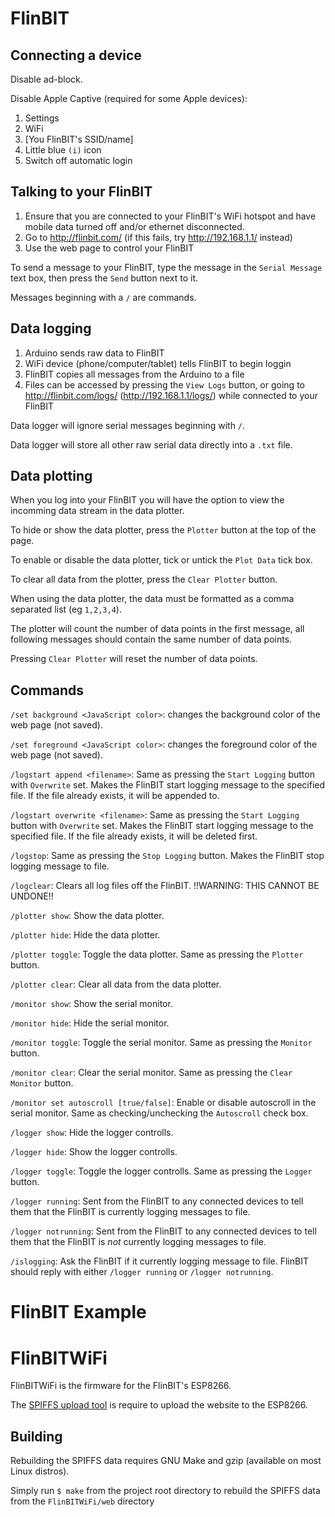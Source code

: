 # FlinBIT

## Connecting a device

Disable ad-block.

Disable Apple Captive (required for some Apple devices):

1. Settings
2. WiFi
3. [You FlinBIT's SSID/name]
4. Little blue `(i)` icon
5. Switch off automatic login

## Talking to your FlinBIT

1. Ensure that you are connected to your FlinBIT's WiFi hotspot and have mobile data turned off and/or ethernet disconnected.
2. Go to http://flinbit.com/ (if this fails, try http://192.168.1.1/ instead)
3. Use the web page to control your FlinBIT

To send a message to your FlinBIT, type the message in the `Serial Message` text box, then press the `Send` button next to it.

Messages beginning with a `/` are commands.

## Data logging

1. Arduino sends raw data to FlinBIT
2. WiFi device (phone/computer/tablet) tells FlinBIT to begin loggin
3. FlinBIT copies all messages from the Arduino to a file
4. Files can be accessed by pressing the `View Logs` button, or going to http://flinbit.com/logs/ (http://192.168.1.1/logs/) while connected to your FlinBIT

Data logger will ignore serial messages beginning with `/`.

Data logger will store all other raw serial data directly into a `.txt` file.

## Data plotting

When you log into your FlinBIT you will have the option to view the incomming data stream in the data plotter.

To hide or show the data plotter, press the `Plotter` button at the top of the page.

To enable or disable the data plotter, tick or untick the `Plot Data` tick box.

To clear all data from the plotter, press the `Clear Plotter` button.

When using the data plotter, the data must be formatted as a comma separated list (eg `1,2,3,4`).

The plotter will count the number of data points in the first message,
all following messages should contain the same number of data points.

Pressing `Clear Plotter` will reset the number of data points.

## Commands

`/set background <JavaScript color>`: changes the background color of the web page (not saved).

`/set foreground <JavaScript color>`: changes the foreground color of the web page (not saved).

`/logstart append <filename>`: Same as pressing the `Start Logging` button with `Overwrite` set. Makes the FlinBIT start logging message to the specified file. If the file already exists, it will be appended to.

`/logstart overwrite <filename>`: Same as pressing the `Start Logging` button with `Overwrite` set. Makes the FlinBIT start logging message to the specified file. If the file already exists, it will be deleted first.

`/logstop`: Same as pressing the `Stop Logging` button. Makes the FlinBIT stop logging message to file.

`/logclear`: Clears all log files off the FlinBIT. !!WARNING: THIS CANNOT BE UNDONE!!

`/plotter show`: Show the data plotter.

`/plotter hide`: Hide the data plotter.

`/plotter toggle`: Toggle the data plotter. Same as pressing the `Plotter` button.

`/plotter clear`: Clear all data from the data plotter.

`/monitor show`: Show the serial monitor.

`/monitor hide`: Hide the serial monitor.

`/monitor toggle`: Toggle the serial monitor. Same as pressing the `Monitor` button.

`/monitor clear`: Clear the serial monitor. Same as pressing the `Clear Monitor` button.

`/monitor set autoscroll [true/false]`: Enable or disable autoscroll in the serial monitor. Same as checking/unchecking the `Autoscroll` check box.

`/logger show`: Hide the logger controlls.

`/logger hide`: Show the logger controlls.

`/logger toggle`: Toggle the logger controlls. Same as pressing the `Logger` button.

`/logger running`: Sent from the FlinBIT to any connected devices to tell them that the FlinBIT is currently logging messages to file.

`/logger notrunning`: Sent from the FlinBIT to any connected devices to tell them that the FlinBIT is *not* currently logging messages to file.

`/islogging`: Ask the FlinBIT if it currently logging message to file. FlinBIT should reply with either `/logger running` or `/logger notrunning`.

# FlinBIT Example



# FlinBITWiFi

FlinBITWiFi is the firmware for the FlinBIT's ESP8266.

The [SPIFFS upload tool](https://github.com/esp8266/arduino-esp8266fs-plugin) is require to upload the website to the ESP8266.

## Building

Rebuilding the SPIFFS data requires GNU Make and gzip (available on most Linux distros).

Simply run `$ make` from the project root directory to rebuild the SPIFFS data from the `FlinBITWiFi/web` directory
